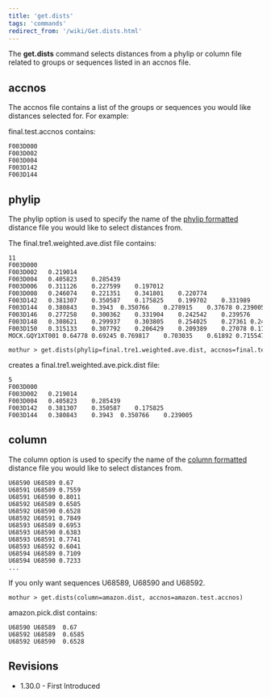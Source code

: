 ```yaml
---
title: 'get.dists'
tags: 'commands'
redirect_from: '/wiki/Get.dists.html'
---
```

The **get.dists** command selects distances from a
phylip or column file related to groups or sequences listed in an accnos
file.


## accnos

The accnos file contains a list of the groups or sequences you would
like distances selected for. For example:

final.test.accnos contains:

    F003D000   
    F003D002
    F003D004       
    F003D142   
    F003D144 

## phylip

The phylip option is used to specify the name of the [ phylip
formatted](phylip-formatted_distance_matrix) distance file
you would like to select distances from.

The final.tre1.weighted.ave.dist file contains:

    11
    F003D000   
    F003D002   0.219014    
    F003D004   0.405823    0.285439    
    F003D006   0.311126    0.227599    0.197012    
    F003D008   0.246074    0.221351    0.341801    0.220774    
    F003D142   0.381307    0.350587    0.175825    0.199702    0.331989    
    F003D144   0.380843    0.3943  0.350766    0.278915    0.37678 0.239005    
    F003D146   0.277258    0.300362    0.331904    0.242542    0.239576    0.246918    0.160718    
    F003D148   0.308621    0.299937    0.303805    0.254025    0.27361 0.246377    0.15778 0.120112    
    F003D150   0.315133    0.307792    0.206429    0.209389    0.27078 0.179998    0.260263    0.217917    0.195339    
    MOCK.GQY1XT001 0.64778 0.69245 0.769817    0.703035    0.61892 0.715547    0.662322    0.613735    0.648762    0.716918    

    mothur > get.dists(phylip=final.tre1.weighted.ave.dist, accnos=final.test.accnos)

creates a final.tre1.weighted.ave.pick.dist file:

    5
    F003D000   
    F003D002   0.219014    
    F003D004   0.405823    0.285439    
    F003D142   0.381307    0.350587    0.175825    
    F003D144   0.380843    0.3943  0.350766    0.239005    

## column

The column option is used to specify the name of the [ column
formatted](column-formatted_distance_matrix) distance file
you would like to select distances from.

    U68590 U68589 0.67
    U68591 U68589 0.7559
    U68591 U68590 0.8011
    U68592 U68589 0.6585
    U68592 U68590 0.6528
    U68592 U68591 0.7849
    U68593 U68589 0.6953
    U68593 U68590 0.6383
    U68593 U68591 0.7741
    U68593 U68592 0.6041
    U68594 U68589 0.7109
    U68594 U68590 0.7233
    ...

If you only want sequences U68589, U68590 and U68592.

    mothur > get.dists(column=amazon.dist, accnos=amazon.test.accnos)

amazon.pick.dist contains:

    U68590 U68589  0.67
    U68592 U68589  0.6585
    U68592 U68590  0.6528

## Revisions

-   1.30.0 - First Introduced


